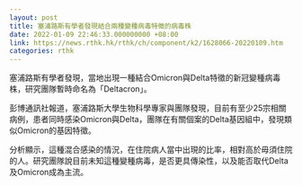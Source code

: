 ```yaml
---
layout: post
title: 塞浦路斯有學者發現結合兩種變種病毒特徵的病毒株
date: 2022-01-09 22:46:33.000000000 +08:00
link: https://news.rthk.hk/rthk/ch/component/k2/1628066-20220109.htm
categories: rthk
---
```


塞浦路斯有學者發現，當地出現一種結合Omicron與Delta特徵的新冠變種病毒株，研究團隊暫時命名為「Deltacron」。

彭博通訊社報道，塞浦路斯大學生物科學專家與團隊發現，目前有至少25宗相關病例，患者同時感染Omicron與Delta，團隊在有關個案的Delta基因組中，發現類似Omicron的基因特徵。

分析顯示，這種混合感染的情況，在住院病人當中出現的比率，相對高於毋須住院的人。研究團隊說目前未知這種變種病毒，是否更具傳染性，以及能否取代Delta及Omicron成為主流。
